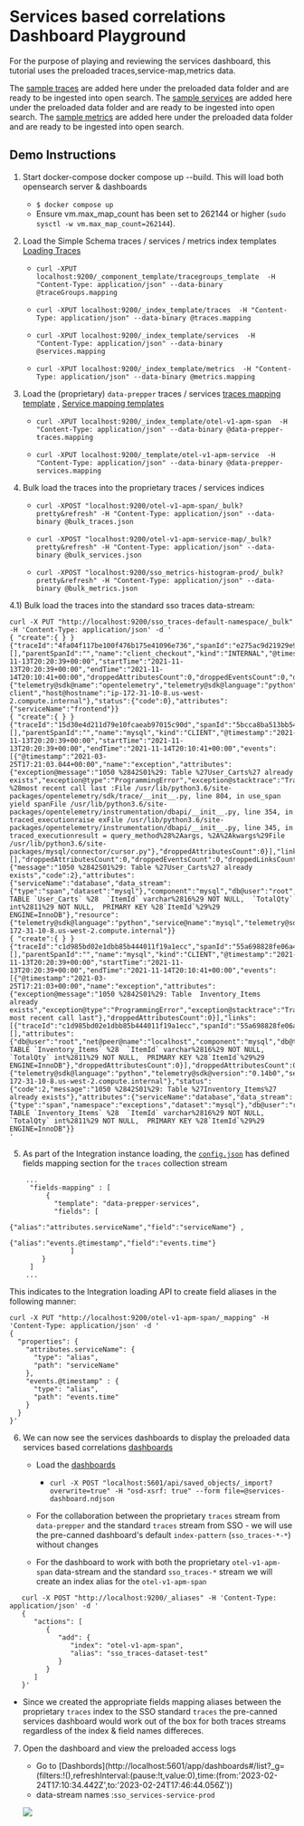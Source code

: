 # Services based correlations Dashboard Playground

For the purpose of playing and reviewing the services dashboard, this tutorial uses the preloaded traces,service-map,metrics data.

The [sample traces](bulk_traces.json) are added here under the preloaded data folder and are ready to be ingested into open search.
The [sample services](bulk_traces.json) are added here under the preloaded data folder and are ready to be ingested into open search.
The [sample metrics](bulk_metrics.json) are added here under the preloaded data folder and are ready to be ingested into open search.

## Demo Instructions

1. Start docker-compose docker compose up --build.
This will load both opensearch server & dashboards   
   - `$ docker compose up`
   - Ensure vm.max_map_count has been set to 262144 or higher (`sudo sysctl -w vm.max_map_count=262144`).
   
2. Load the Simple Schema traces / services / metrics index templates [Loading Traces](../../../../schema/observability/traces/Usage.md)
    
   - `curl -XPUT localhost:9200/_component_template/tracegroups_template  -H "Content-Type: application/json" --data-binary @traceGroups.mapping`
   
   - `curl -XPUT localhost:9200/_index_template/traces  -H "Content-Type: application/json" --data-binary @traces.mapping`
   
   - `curl -XPUT localhost:9200/_index_template/services  -H "Content-Type: application/json" --data-binary @services.mapping`
   
   - `curl -XPUT localhost:9200/_index_template/metrics  -H "Content-Type: application/json" --data-binary @metrics.mapping`


3. Load the (proprietary) `data-prepper` traces / services  [traces mapping template](../../schema/data-prepper-traces.mapping) , [Service mapping templates](../../schema/data-prepper-services.mapping)
   - `curl -XPUT localhost:9200/_index_template/otel-v1-apm-span  -H "Content-Type: application/json" --data-binary @data-prepper-traces.mapping`

   - `curl -XPUT localhost:9200/_template/otel-v1-apm-service  -H "Content-Type: application/json" --data-binary @data-prepper-services.mapping`

   
4. Bulk load the traces into the proprietary traces / services indices 
   
   - `curl -XPOST "localhost:9200/otel-v1-apm-span/_bulk?pretty&refresh" -H "Content-Type: application/json" --data-binary @bulk_traces.json`
   - `curl -XPOST "localhost:9200/otel-v1-apm-service-map/_bulk?pretty&refresh" -H "Content-Type: application/json" --data-binary @bulk_services.json`
   
   - `curl -XPOST "localhost:9200/sso_metrics-histogram-prod/_bulk?pretty&refresh" -H "Content-Type: application/json" --data-binary @bulk_metrics.json`

4.1) Bulk load the traces into the standard sso traces data-stream: 

```
curl -X PUT "http://localhost:9200/sso_traces-default-namespace/_bulk" -H 'Content-Type: application/json' -d '
{ "create":{ } }
{"traceId":"4fa04f117be100f476b175e41096e736","spanId":"e275ac9d21929e9b","traceState":[],"parentSpanId":"","name":"client_checkout","kind":"INTERNAL","@timestamp":"2021-11-13T20:20:39+00:00","startTime":"2021-11-13T20:20:39+00:00","endTime":"2021-11-14T20:10:41+00:00","droppedAttributesCount":0,"droppedEventsCount":0,"droppedLinksCount":0,"resource":{"telemetry@sdk@name":"opentelemetry","telemetry@sdk@language":"python","telemetry@sdk@version":"0.14b0","service@name":"frontend-client","host@hostname":"ip-172-31-10-8.us-west-2.compute.internal"},"status":{"code":0},"attributes": {"serviceName":"frontend"}}
{ "create":{ } }
{"traceId":"15d30e4d211d79e10fcaeab97015c90d","spanId":"5bcca8ba513bb54a","traceState":[],"parentSpanId":"","name":"mysql","kind":"CLIENT","@timestamp":"2021-11-13T20:20:39+00:00","startTime":"2021-11-13T20:20:39+00:00","endTime":"2021-11-14T20:10:41+00:00","events":[{"@timestamp":"2021-03-25T17:21:03.044+00:00","name":"exception","attributes":{"exception@message":"1050 %2842S01%29: Table %27User_Carts%27 already exists","exception@type":"ProgrammingError","exception@stacktrace":"Traceback %28most recent call last :File /usr/lib/python3.6/site-packages/opentelemetry/sdk/trace/__init__.py, line 804, in use_span yield spanFile /usr/lib/python3.6/site-packages/opentelemetry/instrumentation/dbapi/__init__.py, line 354, in traced_executionraise exFile /usr/lib/python3.6/site-packages/opentelemetry/instrumentation/dbapi/__init__.py, line 345, in traced_executionresult = query_method%28%2Aargs, %2A%2Akwargs%29File /usr/lib/python3.6/site-packages/mysql/connector/cursor.py"},"droppedAttributesCount":0}],"links":[],"droppedAttributesCount":0,"droppedEventsCount":0,"droppedLinksCount":0,"status":{"message":"1050 %2842S01%29: Table %27User_Carts%27 already exists","code":2},"attributes":{"serviceName":"database","data_stream":{"type":"span","dataset":"mysql"},"component":"mysql","db@user":"root","net@peer@name":"localhost","db@type":"sql","net@peer@port":3306,"db@instance":"","db@statement":"CREATE TABLE `User_Carts` %28  `ItemId` varchar%2816%29 NOT NULL,  `TotalQty` int%2811%29 NOT NULL,  PRIMARY KEY %28`ItemId`%29%29 ENGINE=InnoDB"},"resource":{"telemetry@sdk@language":"python","service@name":"mysql","telemetry@sdk@version":"0.14b0","service@instance@id":"140307275923408","telemetry@sdk@name":"opentelemetry","host@hostname":"ip-172-31-10-8.us-west-2.compute.internal"}}
{ "create":{ } }
{"traceId":"c1d985bd02e1dbb85b444011f19a1ecc","spanId":"55a698828fe06a42","traceState":[],"parentSpanId":"","name":"mysql","kind":"CLIENT","@timestamp":"2021-11-13T20:20:39+00:00","startTime":"2021-11-13T20:20:39+00:00","endTime":"2021-11-14T20:10:41+00:00","events":[{"@timestamp":"2021-03-25T17:21:03+00:00","name":"exception","attributes":{"exception@message":"1050 %2842S01%29: Table  Inventory_Items  already exists","exception@type":"ProgrammingError","exception@stacktrace":"Traceback most recent call last"},"droppedAttributesCount":0}],"links":[{"traceId":"c1d985bd02e1dbb85b444011f19a1ecc","spanId":"55a698828fe06a42w2","traceState":[],"attributes":{"db@user":"root","net@peer@name":"localhost","component":"mysql","db@type":"sql","net@peer@port":3306,"db@instance":"","db@statement":"CREATE TABLE `Inventory_Items` %28  `ItemId` varchar%2816%29 NOT NULL,  `TotalQty` int%2811%29 NOT NULL,  PRIMARY KEY %28`ItemId`%29%29 ENGINE=InnoDB"},"droppedAttributesCount":0}],"droppedAttributesCount":0,"droppedEventsCount":0,"droppedLinksCount":0,"resource":{"telemetry@sdk@language":"python","telemetry@sdk@version":"0.14b0","service@instance@id":"140307275923408","service@name":"database","telemetry@sdk@name":"opentelemetry","host@hostname":"ip-172-31-10-8.us-west-2.compute.internal"},"status":{"code":2,"message":"1050 %2842S01%29: Table %27Inventory_Items%27 already exists"},"attributes":{"serviceName":"database","data_stream":{"type":"span","namespace":"exceptions","dataset":"mysql"},"db@user":"root","net@peer@name":"localhost","component":"mysql","db@type":"sql","net@peer@port":3306,"db@instance":"","db@statement":"CREATE TABLE `Inventory_Items` %28  `ItemId` varchar%2816%29 NOT NULL,  `TotalQty` int%2811%29 NOT NULL,  PRIMARY KEY %28`ItemId`%29%29 ENGINE=InnoDB"}}
'
```

5. As part of the Integration instance loading, the [`config.json`](../../config.json) has defined fields mapping section for the `traces` collection stream
```json5
    ... 
     "fields-mapping" : [
         {
           "template": "data-prepper-services",
           "fields": [
                     {"alias":"attributes.serviceName","field":"serviceName"} ,
                     {"alias":"events.@timestamp","field":"events.time"}
               ]
        }
     ]
    ...
```

This indicates to the Integration loading API to create field aliases in the following manner:

```
curl -X PUT "http://localhost:9200/otel-v1-apm-span/_mapping" -H 'Content-Type: application/json' -d '
{
  "properties": {
    "attributes.serviceName": {
      "type": "alias",
      "path": "serviceName"
    },
    "events.@timestamp" : {
      "type": "alias",
      "path": "events.time"
    }
  }
}'

```


6. We can now see the services dashboards to display the preloaded data services based correlations  [dashboards](../../assets/display/services-dashboard.ndjson)
   
   - Load the [dashboards](../../assets/display/services-dashboard.ndjson) 
     - `curl -X POST "localhost:5601/api/saved_objects/_import?overwrite=true" -H "osd-xsrf: true" --form file=@services-dashboard.ndjson`

   - For the collaboration between the proprietary `traces` stream from `data-prepper` and the standard `traces` stream from SSO - we will use the pre-canned dashboard's default `index-pattern` (`sso_traces-*-*`) without changes
   - For the dashboard to work with both the proprietary `otel-v1-apm-span` data-stream and the standard `sso_traces-*` stream we will create an index alias for the `otel-v1-apm-span`
```
   curl -X POST "http://localhost:9200/_aliases" -H 'Content-Type: application/json' -d '
   {
      "actions": [
         {
            "add": {
               "index": "otel-v1-apm-span",
               "alias": "sso_traces-dataset-test"
            }
         }
      ]
   }'
```` 
    
  - Since we created the appropriate fields mapping aliases between the proprietary `traces` index to the SSO standard `traces` the pre-canned services dashboard would work out of the box for both traces streams regardless of the index & field names differeces.


7. Open the dashboard and view the preloaded access logs
   - Go to [Dashbords](http://localhost:5601/app/dashboards#/list?_g=(filters:!(),refreshInterval:(pause:!t,value:0),time:(from:'2023-02-24T17:10:34.442Z',to:'2023-02-24T17:46:44.056Z'))
   - data-stream names :`sso_services-service-prod`

   ![](img/services-dashboard.png)
